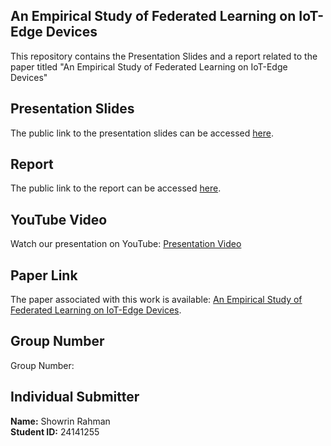 ## An Empirical Study of Federated Learning on IoT-Edge Devices

This repository contains the Presentation Slides and a report related to the paper titled "An Empirical Study of Federated Learning on IoT-Edge Devices" 

## Presentation Slides

The public link to the presentation slides can be accessed [here](https://docs.google.com/presentation/d/1ezyBzjrNN7URkJ3Zn0t1bZ1NDkb-QANaquFXu3Td40o/edit?usp=sharing).
## Report

The public link to the report can be accessed [here](https://docs.google.com/document/d/1srRIxlhPbHRYe4k6VsTG6JsGch93b39r2WzY4tbhT3E/edit?usp=sharing).
## YouTube Video

Watch our presentation on YouTube: [Presentation Video](#)
## Paper Link

The paper associated with this work is available: [An Empirical Study of Federated Learning on IoT-Edge Devices](https://arxiv.org/abs/2305.19831#).

## Group Number

Group Number: 

## Individual Submitter

**Name:** Showrin Rahman  
**Student ID:** 24141255
